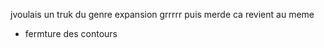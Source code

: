 
jvoulais un truk du genre expansion grrrrr puis merde ca revient au meme

- fermture des contours

